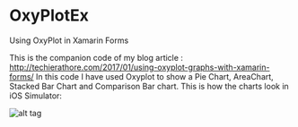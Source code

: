 # OxyPlotEx
Using OxyPlot in Xamarin Forms

This is the companion code of my blog article : http://techierathore.com/2017/01/using-oxyplot-graphs-with-xamarin-forms/ 
In this code I have used Oxyplot to show a Pie Chart, AreaChart, Stacked Bar Chart and Comparison Bar chart.
This is how the charts look in iOS Simulator:



![alt tag](http://techierathore.com/wp-content/uploads/2017/01/27Jan2017OxyPlotExample.gif)
